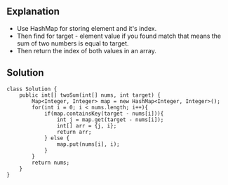 ## Explanation
- Use HashMap for storing element and it's index.
- Then find for target - element value if you found match that means the sum of two numbers is equal to target. 
- Then return the index of both values in an array.

## Solution 
```
class Solution {
    public int[] twoSum(int[] nums, int target) {
        Map<Integer, Integer> map = new HashMap<Integer, Integer>();
        for(int i = 0; i < nums.length; i++){
            if(map.containsKey(target - nums[i])){
                int j = map.get(target - nums[i]);
                int[] arr = {j, i};
                return arr;
            } else {
                map.put(nums[i], i);
            }
        }
        return nums;
    }
}
```
